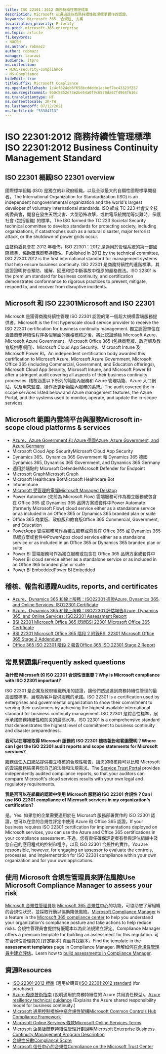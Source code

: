```yaml
---
title: ISO 22301：2012 商務持續性管理標準
description: Microsoft 已通過這些商務持續性管理標準實作的認證。
keywords: Microsoft 365, 合規性, 方案
localization_priority: Priority
ms.prod: microsoft-365-enterprise
ms.topic: article
f1.keywords:
- NOCSH
ms.author: robmazz
author: robmazz
manager: laurawi
audience: itpro
ms.collection:
- M365-security-compliance
- MS-Compliance
hideEdit: true
titleSuffix: Microsoft Compliance
ms.openlocfilehash: 1c4cf624eb6f658bcdddde1acbef7bc43323f257
ms.sourcegitcommit: 9b0c8852e73e2be54a0f9c6570da67f4964f616c
ms.translationtype: HT
ms.contentlocale: zh-TW
ms.lasthandoff: 07/12/2021
ms.locfileid: "53384713"
---
```

# <a name="iso-223012012-business-continuity-management-standard"></a><span data-ttu-id="fb9ec-104">ISO 22301:2012 商務持續性管理標準</span><span class="sxs-lookup"><span data-stu-id="fb9ec-104">ISO 22301:2012 Business Continuity Management Standard</span></span>

## <a name="iso-22301-overview"></a><span data-ttu-id="fb9ec-105">ISO 22301 概觀</span><span class="sxs-lookup"><span data-stu-id="fb9ec-105">ISO 22301 overview</span></span>

<span data-ttu-id="fb9ec-106">國際標準組織 (ISO) 是獨立的非政府組織，以及全球最大的自願性國際標準開發者。</span><span class="sxs-lookup"><span data-stu-id="fb9ec-106">The International Organization for Standardization (ISO) is an independent nongovernmental organization and the world's largest developer of voluntary international standards.</span></span> <span data-ttu-id="fb9ec-107">ISO 組成 TC 223 社會安全技術委員會，開發在發生天然災害、大型恐怖攻擊，或供電系統關閉等災難時，保護社會 (包括組織) 的標準。</span><span class="sxs-lookup"><span data-stu-id="fb9ec-107">The ISO formed the TC 223 Societal Security technical committee to develop standards for protecting society, including organizations, if catastrophes such as a natural disaster, major terrorist attack, or the shutdown of power grids occur.</span></span>

<span data-ttu-id="fb9ec-108">由技術委員會在 2012 年發佈，ISO 22301：2012 是適用於管理系統的第一部國際標準，協助確保商務持續性。</span><span class="sxs-lookup"><span data-stu-id="fb9ec-108">Published in 2012 by the technical committee, ISO 22301:2012 is the first international standard for management systems that help ensure business continuity.</span></span> <span data-ttu-id="fb9ec-109">ISO 22301 是商務持續性的進階標準，其認證證明符合預防、緩解、回應和從中斷事故中復原的嚴格做法。</span><span class="sxs-lookup"><span data-stu-id="fb9ec-109">ISO 22301 is the premium standard for business continuity, and certification demonstrates conformance to rigorous practices to prevent, mitigate, respond to, and recover from disruptive incidents.</span></span>

## <a name="microsoft-and-iso-22301"></a><span data-ttu-id="fb9ec-110">Microsoft 和 ISO 22301</span><span class="sxs-lookup"><span data-stu-id="fb9ec-110">Microsoft and ISO 22301</span></span>

<span data-ttu-id="fb9ec-111">Microsoft 是獲得商務持續性管理 ISO 22301 認證的第一個超大規模雲端服務提供者。</span><span class="sxs-lookup"><span data-stu-id="fb9ec-111">Microsoft is the first hyperscale cloud service provider to receive the ISO 22301 certification for business continuity management.</span></span> <span data-ttu-id="fb9ec-112">獨立認證單位在涵蓋商務持續性程序各個層面的嚴格稽核之後，將此認證頒給 Microsoft Azure、Microsoft Azure Government、Microsoft Office 365 (包括商務版、政府版及教育版供應項目)、Microsoft Cloud App Security、Microsoft Intune 及 Microsoft Power BI。</span><span class="sxs-lookup"><span data-stu-id="fb9ec-112">An independent certification body awarded this certification to Microsoft Azure, Microsoft Azure Government, Microsoft Office 365 (including Commercial, Government, and Education offerings), Microsoft Cloud App Security, Microsoft Intune, and Microsoft Power BI after a stringent audit covering all aspects of their business continuity processes.</span></span> <span data-ttu-id="fb9ec-113">稽核涵蓋以下所列的範圍內服務和 Azure 管理功能、Azure 入口網站，以及用來監控、操作及更新範圍內服務的系統。</span><span class="sxs-lookup"><span data-stu-id="fb9ec-113">The audit covered the in-scope services listed below and Azure management features, the Azure Portal, and the systems used to monitor, operate, and update the in-scope services.</span></span>

## <a name="microsoft-in-scope-cloud-platforms--services"></a><span data-ttu-id="fb9ec-114">Microsoft 範圍內雲端平台與服務</span><span class="sxs-lookup"><span data-stu-id="fb9ec-114">Microsoft in-scope cloud platforms & services</span></span>

- [<span data-ttu-id="fb9ec-115">Azure、Azure Government 和 Azure 德國</span><span class="sxs-lookup"><span data-stu-id="fb9ec-115">Azure, Azure Government, and Azure Germany</span></span>](https://aka.ms/AzureCompliance)
- <span data-ttu-id="fb9ec-116">Microsoft Cloud App Security</span><span class="sxs-lookup"><span data-stu-id="fb9ec-116">Microsoft Cloud App Security</span></span>
- <span data-ttu-id="fb9ec-117">Dynamics 365、Dynamics 365 Government 和 Dynamics 365 德國</span><span class="sxs-lookup"><span data-stu-id="fb9ec-117">Dynamics 365, Dynamics 365 Government, and Dynamics 365 Germany</span></span>
- <span data-ttu-id="fb9ec-118">適用於端點的 Microsoft Defender</span><span class="sxs-lookup"><span data-stu-id="fb9ec-118">Microsoft Defender for Endpoint</span></span>
- <span data-ttu-id="fb9ec-119">Microsoft Graph</span><span class="sxs-lookup"><span data-stu-id="fb9ec-119">Microsoft Graph</span></span>
- <span data-ttu-id="fb9ec-120">Microsoft Healthcare Bot</span><span class="sxs-lookup"><span data-stu-id="fb9ec-120">Microsoft Healthcare Bot</span></span>
- <span data-ttu-id="fb9ec-121">Intune</span><span class="sxs-lookup"><span data-stu-id="fb9ec-121">Intune</span></span>
- [<span data-ttu-id="fb9ec-122">Microsoft 受管理的電腦</span><span class="sxs-lookup"><span data-stu-id="fb9ec-122">Microsoft Managed Desktop</span></span>](/microsoft-365/managed-desktop/intro/compliance)
- <span data-ttu-id="fb9ec-123">Power Automate (先前為 Microsoft Flow) 雲端服務可作為獨立服務或包含在 Office 365 或 Dynamics 365 品牌方案或套件中</span><span class="sxs-lookup"><span data-stu-id="fb9ec-123">Power Automate (formerly Microsoft Flow) cloud service either as a standalone service or as included in an Office 365 or Dynamics 365 branded plan or suite</span></span>
- <span data-ttu-id="fb9ec-124">Office 365 商業版、政府版和教育版</span><span class="sxs-lookup"><span data-stu-id="fb9ec-124">Office 365 Commercial, Government, and Education</span></span>
- <span data-ttu-id="fb9ec-125">PowerApps 雲端服務可作為獨立服務或包含在 Office 365 或 Dynamics 365 品牌方案或套件中</span><span class="sxs-lookup"><span data-stu-id="fb9ec-125">PowerApps cloud service either as a standalone service or as included in an Office 365 or Dynamics 365 branded plan or suite</span></span>
- <span data-ttu-id="fb9ec-126">Power BI 雲端服務可作為獨立服務或包含在 Office 365 品牌方案或套件中</span><span class="sxs-lookup"><span data-stu-id="fb9ec-126">Power BI cloud service either as a standalone service or as included in an Office 365 branded plan or suite</span></span>
- <span data-ttu-id="fb9ec-127">Power BI Embedded</span><span class="sxs-lookup"><span data-stu-id="fb9ec-127">Power BI Embedded</span></span>

## <a name="audits-reports-and-certificates"></a><span data-ttu-id="fb9ec-128">稽核、報告和憑證</span><span class="sxs-lookup"><span data-stu-id="fb9ec-128">Audits, reports, and certificates</span></span>

- [<span data-ttu-id="fb9ec-129">Azure、Dynamics 365 和線上服務：ISO22301 憑證</span><span class="sxs-lookup"><span data-stu-id="fb9ec-129">Azure, Dynamics 365, and Online Services: ISO22301 Certificate</span></span>](https://aka.ms/azureiso22301cert)
- [<span data-ttu-id="fb9ec-130">Azure、Dynamics 365 和線上服務：ISO22301 評估報告</span><span class="sxs-lookup"><span data-stu-id="fb9ec-130">Azure, Dynamics 365, and Online Services: ISO22301 Assessment Report</span></span>](https://aka.ms/azureiso22301report)
- [<span data-ttu-id="fb9ec-131">BSI 22301 Microsoft Office 365 認證</span><span class="sxs-lookup"><span data-stu-id="fb9ec-131">BSI 22301 Microsoft Office 365 Certificate</span></span>](https://go.microsoft.com/fwlink/p/?linkid=2092109)
- [<span data-ttu-id="fb9ec-132">BSI 22301 Microsoft Office 365 階段 2 附錄</span><span class="sxs-lookup"><span data-stu-id="fb9ec-132">BSI 22301 Microsoft Office 365 Stage 2 Addendum</span></span>](https://go.microsoft.com/fwlink/p/?linkid=2092209)
- [<span data-ttu-id="fb9ec-133">Office 365 ISO 22301 階段 2 報告</span><span class="sxs-lookup"><span data-stu-id="fb9ec-133">Office 365 ISO 22301 Stage 2 Report</span></span>](https://go.microsoft.com/fwlink/p/?linkid=2092211)

## <a name="frequently-asked-questions"></a><span data-ttu-id="fb9ec-134">常見問題集</span><span class="sxs-lookup"><span data-stu-id="fb9ec-134">Frequently asked questions</span></span>

<span data-ttu-id="fb9ec-135">**為什麼 Microsoft 的 ISO 22301 合規性很重要？**</span><span class="sxs-lookup"><span data-stu-id="fb9ec-135">**Why is Microsoft compliance with ISO 22301 important?**</span></span>

<span data-ttu-id="fb9ec-136">ISO 22301 是企業及政府組織所用的認證，讓他們透過達到商務持續性管理的最高國際標準，展現為客戶提供服務的承諾。</span><span class="sxs-lookup"><span data-stu-id="fb9ec-136">ISO 22301 is a certification used by enterprises and governmental organization to show their commitment to serving their customers by achieving the highest available international standard for business continuity management.</span></span> <span data-ttu-id="fb9ec-137">ISO 22301 是綜合性標準，展示承諾商務持續性和防災的最高水準。</span><span class="sxs-lookup"><span data-stu-id="fb9ec-137">ISO 22301 is a comprehensive standard that demonstrates the highest level of commitment to business continuity and disaster preparedness.</span></span>

<span data-ttu-id="fb9ec-138">**我可以在哪裡取得 Microsoft 服務的 ISO 22301 稽核報告和範圍聲明？**</span><span class="sxs-lookup"><span data-stu-id="fb9ec-138">**Where can I get the ISO 22301 audit reports and scope statements for Microsoft services?**</span></span>

<span data-ttu-id="fb9ec-139">[服務信任入口網站](https://aka.ms/stphelp)提供獨立稽核的合規性報告，讓您的稽核員可以比較 Microsoft 的雲端服務結果與您自己的法律和法規需求。</span><span class="sxs-lookup"><span data-stu-id="fb9ec-139">The [Service Trust Portal](https://aka.ms/stphelp) provides independently audited compliance reports, so that your auditors can compare Microsoft's cloud services results with your own legal and regulatory requirements.</span></span>

<span data-ttu-id="fb9ec-140">**我是否可以在組織的認證中使用 Microsoft 服務的 ISO 22301 合規性？**</span><span class="sxs-lookup"><span data-stu-id="fb9ec-140">**Can I use ISO 22301 compliance of Microsoft services in my organization's certification?**</span></span>

<span data-ttu-id="fb9ec-141">是。</span><span class="sxs-lookup"><span data-stu-id="fb9ec-141">Yes.</span></span> <span data-ttu-id="fb9ec-142">如果您的企業需要適用於在 Microsoft 服務部署實作的 ISO 22301 認證，您可以在您的合規性評定中使用 Azure 和 Office 365 認證。</span><span class="sxs-lookup"><span data-stu-id="fb9ec-142">If your business requires ISO 22301 certification for implementations deployed on Microsoft services, you can use the Azure and Office 365 certifications in your compliance assessment.</span></span> <span data-ttu-id="fb9ec-143">不過，您有責任確保評定者有參與評估組織中及您自己的應用程式的控制和程序，以及 ISO 22301 合規性的實作。</span><span class="sxs-lookup"><span data-stu-id="fb9ec-143">You are responsible, however, for engaging an assessor to evaluate the controls, processes, and implementation for ISO 22301 compliance within your own organization and for your own applications.</span></span>

## <a name="use-microsoft-compliance-manager-to-assess-your-risk"></a><span data-ttu-id="fb9ec-144">使用 Microsoft 合規性管理員來評估風險</span><span class="sxs-lookup"><span data-stu-id="fb9ec-144">Use Microsoft Compliance Manager to assess your risk</span></span>

<span data-ttu-id="fb9ec-145">[Microsoft 合規性管理員](/microsoft-365/compliance/compliance-manager)是 [Microsoft 365 合規性中心](/microsoft-365/compliance/microsoft-365-compliance-center)的功能，可協助您了解組織的合規性狀況，並採取行動以協助降低風險。</span><span class="sxs-lookup"><span data-stu-id="fb9ec-145">[Microsoft Compliance Manager](/microsoft-365/compliance/compliance-manager) is a feature in the [Microsoft 365 compliance center](/microsoft-365/compliance/microsoft-365-compliance-center) to help you understand your organization's compliance posture and take actions to help reduce risks.</span></span> <span data-ttu-id="fb9ec-146">合規性管理員會提供特優範本以為此法規建立評定。</span><span class="sxs-lookup"><span data-stu-id="fb9ec-146">Compliance Manager offers a premium template for building an assessment for this regulation.</span></span> <span data-ttu-id="fb9ec-147">可在合規性管理員的 [評定範本] 頁面尋找範本。</span><span class="sxs-lookup"><span data-stu-id="fb9ec-147">Find the template in the **assessment templates** page in Compliance Manager.</span></span> <span data-ttu-id="fb9ec-148">瞭解如何[在合規性管理員中建立評估](/microsoft-365/compliance/compliance-manager-assessments)。</span><span class="sxs-lookup"><span data-stu-id="fb9ec-148">Learn how to [build assessments in Compliance Manager](/microsoft-365/compliance/compliance-manager-assessments).</span></span>

## <a name="resources"></a><span data-ttu-id="fb9ec-149">資源</span><span class="sxs-lookup"><span data-stu-id="fb9ec-149">Resources</span></span>

- <span data-ttu-id="fb9ec-150">[ISO 22301:2012 標準](https://www.iso.org/iso/home/store/catalogue_tc/catalogue_detail.htm?csnumber=50038) (適用於購買)</span><span class="sxs-lookup"><span data-stu-id="fb9ec-150">[ISO 22301:2012 standard](https://www.iso.org/iso/home/store/catalogue_tc/catalogue_detail.htm?csnumber=50038) (for purchase)</span></span>
- <span data-ttu-id="fb9ec-151">[Azure 復原技術指南](/azure/architecture/framework/resiliency/overview) (說明適用於商務持續性的 Azure 共用責任模型)。</span><span class="sxs-lookup"><span data-stu-id="fb9ec-151">[Azure resiliency technical guidance](/azure/architecture/framework/resiliency/overview) (Explains the Azure shared responsibility model for business continuity.)</span></span>
- [<span data-ttu-id="fb9ec-152">Microsoft 通用控制措施中樞合規性架構</span><span class="sxs-lookup"><span data-stu-id="fb9ec-152">Microsoft Common Controls Hub Compliance Framework</span></span>](https://www.microsoft.com/trustcenter/common-controls-hub)
- [<span data-ttu-id="fb9ec-153">Microsoft Online Services 條款</span><span class="sxs-lookup"><span data-stu-id="fb9ec-153">Microsoft Online Services Terms</span></span>](https://aka.ms/Online-Services-Terms)
- [<span data-ttu-id="fb9ec-154">Microsoft 企業版商務持續性管理計劃說明</span><span class="sxs-lookup"><span data-stu-id="fb9ec-154">Microsoft Enterprise Business Continuity Management Program Description</span></span>](https://go.microsoft.com/fwlink/p/?linkid=2092212)
- [<span data-ttu-id="fb9ec-155">合規性分數</span><span class="sxs-lookup"><span data-stu-id="fb9ec-155">Compliance Score</span></span>](/microsoft-365/compliance/compliance-manager)
- [<span data-ttu-id="fb9ec-156">Microsoft 信任中心的合規性</span><span class="sxs-lookup"><span data-stu-id="fb9ec-156">Compliance on the Microsoft Trust Center</span></span>](https://www.microsoft.com/trust-center/compliance/compliance-overview)
